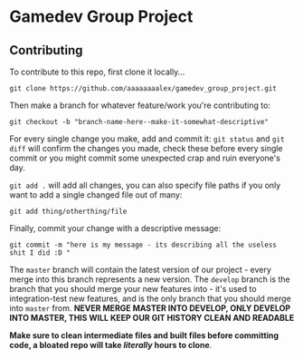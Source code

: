 # Gamedev Group Project

## Contributing
To contribute to this repo, first clone it locally...
```
git clone https://github.com/aaaaaaaalex/gamedev_group_project.git
```

Then make a branch for whatever feature/work you're contributing to:
```
git checkout -b "branch-name-here--make-it-somewhat-descriptive"
```

For every single change you make, add and commit it:
`git status` and `git diff` will confirm the changes you made, check these before every single commit or you might commit some unexpected crap and ruin everyone's day.

`git add .` will add all changes, you can also specify file paths if you only want to add a single changed file out of many: 
```
git add thing/otherthing/file
```

Finally, commit your change with a descriptive message:
```
git commit -m "here is my message - its describing all the useless shit I did :D "
```

The `master` branch will contain the latest version of our project - every merge into this branch represents a new version.
The `develop` branch is the branch that you should merge your new features into - it's used to integration-test new features, and is the only branch that you should merge into `master` from. **NEVER MERGE MASTER INTO DEVELOP, ONLY DEVELOP INTO MASTER, THIS WILL KEEP OUR GIT HISTORY CLEAN AND READABLE**

**Make sure to clean intermediate files and built files before committing code, a bloated repo will take *literally* hours to clone**.

